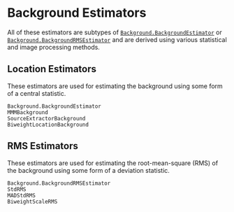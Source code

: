 # Background Estimators

All of these estimators are subtypes of [`Background.BackgroundEstimator`](@ref) or [`Background.BackgroundRMSEstimator`](@ref) and are derived using various statistical and image processing methods.

## Location Estimators

These estimators are used for estimating the background using some form of a central statistic.

```@docs
Background.BackgroundEstimator
MMMBackground
SourceExtractorBackground
BiweightLocationBackground
```

## RMS Estimators

These estimators are used for estimating the root-mean-square (RMS) of the background using some form of a deviation statistic.

```@docs
Background.BackgroundRMSEstimator
StdRMS
MADStdRMS
BiweightScaleRMS
```
